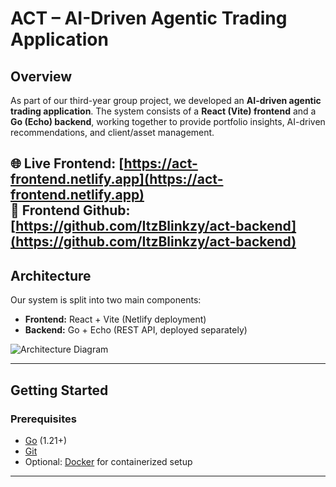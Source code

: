 # ACT – AI-Driven Agentic Trading Application  

## Overview  

As part of our third-year group project, we developed an **AI-driven agentic trading application**. The system consists of a **React (Vite) frontend** and a **Go (Echo) backend**, working together to provide portfolio insights, AI-driven recommendations, and client/asset management.  

🌐 **Live Frontend:** [https://act-frontend.netlify.app](https://act-frontend.netlify.app)  
🚀 **Frontend Github:** [https://github.com/ItzBlinkzy/act-backend](https://github.com/ItzBlinkzy/act-backend)
---

## Architecture  

Our system is split into two main components:  

- **Frontend:** React + Vite (Netlify deployment)  
- **Backend:** Go + Echo (REST API, deployed separately)  

![Architecture Diagram](https://github.com/user-attachments/assets/bb904a95-9d83-45f7-ba39-9e156c5d0fca)  

---

## Getting Started  

### Prerequisites  

- [Go](https://go.dev/dl/) (1.21+)  
- [Git](https://git-scm.com/)  
- Optional: [Docker](https://www.docker.com/) for containerized setup  

---
